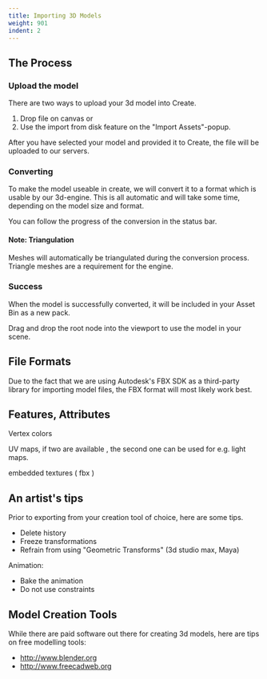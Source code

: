 ```yaml
---
title: Importing 3D Models
weight: 901
indent: 2
---
```


## The Process

### Upload the model

There are two ways to upload your 3d model into Create.

1. Drop file on canvas
	or 
2. Use the import from disk feature on the "Import Assets"-popup.

After you have selected your model and provided it to Create, the file will be uploaded to our servers.

### Converting

To make the model useable in create, we will convert it to a format which is usable by our 3d-engine. This is all automatic and will take some time, depending on the model size and format.

You can follow the progress of the conversion in the status bar.

#### Note: Triangulation

Meshes will automatically be triangulated during the conversion process. Triangle meshes are a requirement for the engine.

### Success

When the model is successfully converted, it will be included in your Asset Bin as a new pack. 

Drag and drop the root node into the viewport to use the model in your scene.

## File Formats


Due to the fact that we are using Autodesk's FBX SDK as a third-party library for importing model files,
the FBX format will most likely work best.


## Features, Attributes

Vertex colors

UV maps, if two are available , the second one can be used for e.g. light maps.

embedded textures ( fbx )


## An artist's tips

Prior to exporting from your creation tool of choice, here are some tips.

- Delete history
- Freeze transformations
- Refrain from using "Geometric Transforms" (3d studio max, Maya)

Animation:

- Bake the animation
- Do not use constraints


## Model Creation Tools

While there are paid software out there for creating 3d models, 
here are tips on free modelling tools:

- http://www.blender.org
- http://www.freecadweb.org